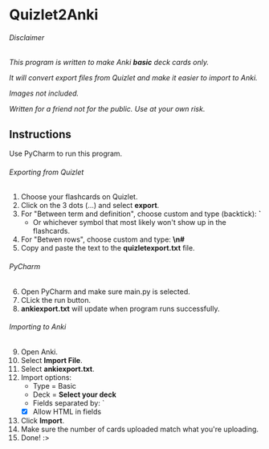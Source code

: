 # Quizlet2Anki
###### Disclaimer
*This program is written to make Anki **basic** deck cards only.*

*It will convert export files from Quizlet and make it easier to import to Anki.*

*Images not included.*

*Written for a friend not for the public. Use at your own risk.*
## Instructions
Use PyCharm to run this program.
###### Exporting from Quizlet
1. Choose your flashcards on Quizlet.
2. Click on the 3 dots (...) and select **export**.
3. For "Between term and definition", choose custom and type (backtick): **`**
     - Or whichever symbol that most likely won't show up in the flashcards.
4. For "Betwen rows", choose custom and type: **\n#**
5. Copy and paste the text to the **quizletexport.txt** file.

###### PyCharm
6. Open PyCharm and make sure main.py is selected.
7. CLick the run button.
8. **ankiexport.txt** will update when program runs successfully.

###### Importing to Anki
9. Open Anki.
10. Select **Import File**.
11. Select **ankiexport.txt**.
12. Import options: 
     - Type = Basic
     - Deck = **Select your deck**
     - Fields separated by: `
     - [x] Allow HTML in fields
13. Click **Import**.
14. Make sure the number of cards uploaded match what you're uploading.
15. Done! :>
